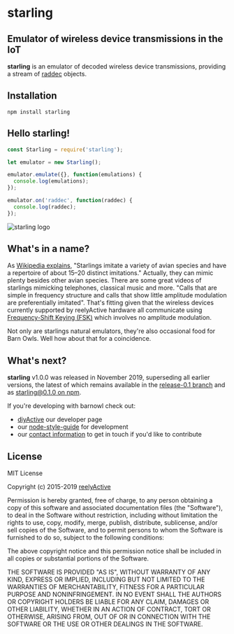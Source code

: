starling
========


Emulator of wireless device transmissions in the IoT
----------------------------------------------------

__starling__ is an emulator of decoded wireless device transmissions, providing a stream of [raddec](https://github.com/reelyactive/raddec) objects.


Installation
------------

    npm install starling


Hello starling!
---------------

```javascript
const Starling = require('starling');

let emulator = new Starling();

emulator.emulate({}, function(emulations) {
  console.log(emulations);
});

emulator.on('raddec', function(raddec) {
  console.log(raddec);
});
```


![starling logo](https://reelyactive.github.io/starling/images/starling-bubble.png)


What's in a name?
-----------------

As [Wikipedia explains](https://en.wikipedia.org/wiki/Starling#Mimicry), "Starlings imitate a variety of avian species and have a repertoire of about 15–20 distinct imitations."  Actually, they can mimic plenty besides other avian species.  There are some great videos of starlings mimicking telephones, classical music and more.  "Calls that are simple in frequency structure and calls that show little amplitude modulation are preferentially imitated".  That's fitting given that the wireless devices currently supported by reelyActive hardware all communicate using [Frequency-Shift Keying (FSK)](https://en.wikipedia.org/wiki/Frequency-shift_keying) which involves no amplitude modulation.

Not only are starlings natural emulators, they're also occasional food for Barn Owls.  Well how about that for a coincidence.


What's next?
------------

__starling__ v1.0.0 was released in November 2019, superseding all earlier versions, the latest of which remains available in the [release-0.1 branch](https://github.com/reelyactive/starling/tree/release-0.1) and as [starling@0.1.0 on npm](https://www.npmjs.com/package/starling/v/0.1.0).

If you're developing with barnowl check out:
* [diyActive](https://reelyactive.github.io/) our developer page
* our [node-style-guide](https://github.com/reelyactive/node-style-guide) for development
* our [contact information](https://www.reelyactive.com/contact/) to get in touch if you'd like to contribute


License
-------

MIT License

Copyright (c) 2015-2019 [reelyActive](https://www.reelyactive.com)

Permission is hereby granted, free of charge, to any person obtaining a copy of this software and associated documentation files (the "Software"), to deal in the Software without restriction, including without limitation the rights to use, copy, modify, merge, publish, distribute, sublicense, and/or sell copies of the Software, and to permit persons to whom the Software is furnished to do so, subject to the following conditions:

The above copyright notice and this permission notice shall be included in all copies or substantial portions of the Software.

THE SOFTWARE IS PROVIDED "AS IS", WITHOUT WARRANTY OF ANY KIND, EXPRESS OR 
IMPLIED, INCLUDING BUT NOT LIMITED TO THE WARRANTIES OF MERCHANTABILITY, 
FITNESS FOR A PARTICULAR PURPOSE AND NONINFRINGEMENT. IN NO EVENT SHALL THE 
AUTHORS OR COPYRIGHT HOLDERS BE LIABLE FOR ANY CLAIM, DAMAGES OR OTHER 
LIABILITY, WHETHER IN AN ACTION OF CONTRACT, TORT OR OTHERWISE, ARISING FROM, 
OUT OF OR IN CONNECTION WITH THE SOFTWARE OR THE USE OR OTHER DEALINGS IN 
THE SOFTWARE.
